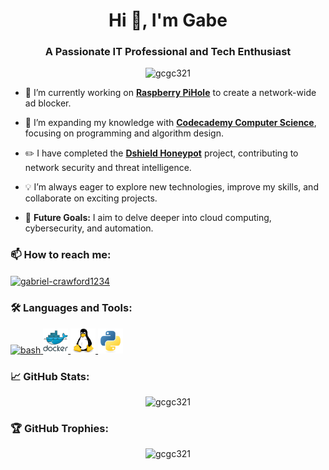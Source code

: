 <h1 align="center">Hi 👋, I'm Gabe</h1>
<h3 align="center">A Passionate IT Professional and Tech Enthusiast</h3>

<p align="center">
  <img src="https://komarev.com/ghpvc/?username=gcgc321&label=Profile%20views&color=0e75b6&style=flat" alt="gcgc321" />
</p>

- 🔭 I’m currently working on **[Raspberry PiHole](https://github.com/gcgc321/RaspberryPi_hole)** to create a network-wide ad blocker.

- 🌱 I’m expanding my knowledge with **[Codecademy Computer Science](https://github.com/gcgc321/CodecademyRepo)**, focusing on programming and algorithm design.

- ✏️ I have completed the **[Dshield Honeypot](https://github.com/gcgc321/Dshield)** project, contributing to network security and threat intelligence.

- 💡 I’m always eager to explore new technologies, improve my skills, and collaborate on exciting projects.

- 🎯 **Future Goals:** I aim to delve deeper into cloud computing, cybersecurity, and automation.

<h3 align="left">📫 How to reach me:</h3>
<p align="left">
<a href="https://linkedin.com/in/gabriel-crawford1234" target="blank"><img align="center" src="https://raw.githubusercontent.com/rahuldkjain/github-profile-readme-generator/master/src/images/icons/Social/linked-in-alt.svg" alt="gabriel-crawford1234" height="30" width="40" /></a>
</p>

<h3 align="left">🛠️ Languages and Tools:</h3>
<p align="left"> 
  <a href="https://www.gnu.org/software/bash/" target="_blank" rel="noreferrer"> 
    <img src="https://www.vectorlogo.zone/logos/gnu_bash/gnu_bash-icon.svg" alt="bash" width="40" height="40"/> 
  </a> 
  <a href="https://www.docker.com/" target="_blank" rel="noreferrer"> 
    <img src="https://raw.githubusercontent.com/devicons/devicon/master/icons/docker/docker-original-wordmark.svg" alt="docker" width="40" height="40"/> 
  </a> 
  <a href="https://www.linux.org/" target="_blank" rel="noreferrer"> 
    <img src="https://raw.githubusercontent.com/devicons/devicon/master/icons/linux/linux-original.svg" alt="linux" width="40" height="40"/> 
  </a> 
  <a href="https://www.python.org" target="_blank" rel="noreferrer"> 
    <img src="https://raw.githubusercontent.com/devicons/devicon/master/icons/python/python-original.svg" alt="python" width="40" height="40"/> 
  </a>
  <!-- Add more tools or languages you are familiar with -->
</p>

<h3 align="left">📈 GitHub Stats:</h3>
<p align="center">
  <img src="https://github-readme-stats.vercel.app/api?username=gcgc321&show_icons=true&locale=en" alt="gcgc321" />
</p>

<h3 align="left">🏆 GitHub Trophies:</h3>
<p align="center">
  <img src="https://github-profile-trophy.vercel.app/?username=gcgc321&theme=onedark" alt="gcgc321" />
</p>

<!-- Optional: Add a section for recent activities, blog posts, or pinned repositories -->
